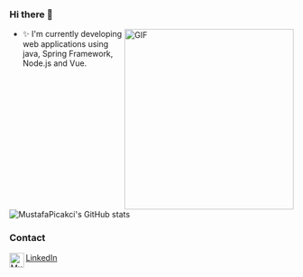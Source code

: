 ### Hi there 👋

<!--
**MustafaPicakci/MustafaPicakci** is a ✨ _special_ ✨ repository because its `README.md` (this file) appears on your GitHub profile.
-->
<img align="right" alt="GIF" src="https://cdn.dribbble.com/users/2344801/screenshots/4774578/alphatestersanimation2.gif?raw=true" width="300" height="320"/>



- ✨ I'm currently developing web applications using java, Spring Framework, Node.js and Vue.





![MustafaPicakci's GitHub stats](https://github-readme-stats.vercel.app/api?username=MustafaPicakci) 


### Contact

<img align="left" alt="Mustafa's LinkdeIN" width="26px" src="https://image.flaticon.com/icons/png/512/174/174857.png"/>
<a href="https://www.linkedin.com/in/mustafa-p%C4%B1%C3%A7ak%C3%A7%C4%B1-4b4525174/" target="_blank">LinkedIn</a>



